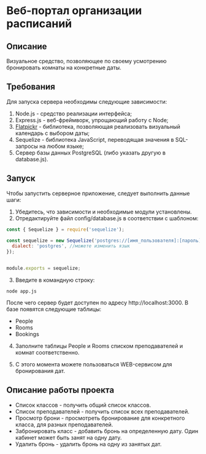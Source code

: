 # Веб-портал организации расписаний
## Описание

Визуальное средство, позволяющее по своему усмотрению бронировать комнаты на конкретные даты.
## Требования
Для запуска сервера необходимы следующие зависимости:

1. Node.js - средство реализации интерфейса;
2. Express.js - веб-фреймворк, упрощающий работу с Node;
3. [Flatpickr](https://github.com/flatpickr/flatpickr) - библиотека, позволяющая реализовать визуальный календарь с выбором даты;
4. Sequelize - библиотека JavaScript, переводящая значения в SQL-запросы на любом языке;
5. Сервер базы данных PostgreSQL (либо указать другую в database.js).

## Запуск
Чтобы запустить серверное приложение, следует выполнить данные шаги:

1. Убедитесь, что зависимости и необходимые модули установлены. 
2. Отредактируйте файл config/database.js в соответствии с шаблоном:
```js
const { Sequelize } = require('sequelize');

const sequelize = new Sequelize('postgres://[имя_пользователя]:[пароль]@localhost:[адрес хоста]/[база данных]', {
  dialect: 'postgres', //можете изменить язык
});


module.exports = sequelize;
```
3. Введите в командную строку:

`node app.js`

После чего сервер будет доступен по адресу http://localhost:3000. В базе появятся следующие таблицы:

+ People
+ Rooms
+ Bookings

4. Заполните таблицы People и Rooms списком преподавателей и комнат соответственно.

5. С этого момента можете пользоваться WEB-сервисом для бронирования дат.

## Описание работы проекта

* Список классов - получить общий список классов.
* Список преподавателей - получить список всех преподавателей.
* Просмотр брони - просмотреть бронирование для конкретного класса, для разных преподавателей.
* Забронировать класс - добавить бронь на определенную дату. Один кабинет может быть занят на одну дату.
* Удалить бронь - удалить бронь на одну из занятых дат.
